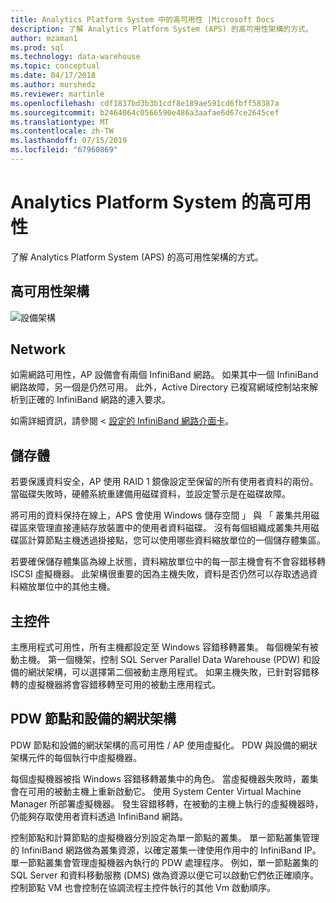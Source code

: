 ```yaml
---
title: Analytics Platform System 中的高可用性 |Microsoft Docs
description: 了解 Analytics Platform System (APS) 的高可用性架構的方式。
author: mzaman1
ms.prod: sql
ms.technology: data-warehouse
ms.topic: conceptual
ms.date: 04/17/2018
ms.author: murshedz
ms.reviewer: martinle
ms.openlocfilehash: cdf1837bd3b3b1cdf8e189ae591cd6fbff58387a
ms.sourcegitcommit: b2464064c0566590e486a3aafae6d67ce2645cef
ms.translationtype: MT
ms.contentlocale: zh-TW
ms.lasthandoff: 07/15/2019
ms.locfileid: "67960869"
---
```

# <a name="analytics-platform-system-high-availability"></a>Analytics Platform System 的高可用性
了解 Analytics Platform System (APS) 的高可用性架構的方式。  
  
## <a name="high-availability-architecture"></a>高可用性架構  
![設備架構](media/appliance-architecture.png "設備架構")  
  
## <a name="network"></a>Network  
如需網路可用性，AP 設備會有兩個 InfiniBand 網路。 如果其中一個 InfiniBand 網路故障，另一個是仍然可用。 此外，Active Directory 已複寫網域控制站來解析到正確的 InfiniBand 網路的連入要求。  
  
如需詳細資訊，請參閱 <<c0> [ 設定的 InfiniBand 網路介面卡](configure-infiniband-network-adapters.md)。  
  
## <a name="storage"></a>儲存體  
若要保護資料安全，AP 使用 RAID 1 鏡像設定至保留的所有使用者資料的兩份。 當磁碟失敗時，硬體系統重建備用磁碟資料，並設定警示是在磁碟故障。  
  
將可用的資料保持在線上，APS 會使用 Windows 儲存空間 」 與 「 叢集共用磁碟區來管理直接連結存放裝置中的使用者資料磁碟。 沒有每個組織成叢集共用磁碟區計算節點主機透過掛接點，您可以使用哪些資料縮放單位的一個儲存體集區。  
  
若要確保儲存體集區為線上狀態，資料縮放單位中的每一部主機會有不會容錯移轉 ISCSI 虛擬機器。 此架構很重要的因為主機失敗，資料是否仍然可以存取透過資料縮放單位中的其他主機。  
  
## <a name="hosts"></a>主控件  
主應用程式可用性，所有主機都設定至 Windows 容錯移轉叢集。 每個機架有被動主機。 第一個機架，控制 SQL Server Parallel Data Warehouse (PDW) 和設備的網狀架構，可以選擇第二個被動主應用程式。 如果主機失敗，已針對容錯移轉的虛擬機器將會容錯移轉至可用的被動主應用程式。  
  
## <a name="pdw-nodes-and-appliance-fabric"></a>PDW 節點和設備的網狀架構  
PDW 節點和設備的網狀架構的高可用性 / AP 使用虛擬化。 PDW 與設備的網狀架構元件的每個執行中虛擬機器。  
  
每個虛擬機器被指 Windows 容錯移轉叢集中的角色。 當虛擬機器失敗時，叢集會在可用的被動主機上重新啟動它。 使用 System Center Virtual Machine Manager 所部署虛擬機器。 發生容錯移轉，在被動的主機上執行的虛擬機器時，仍能夠存取使用者資料透過 InfiniBand 網路。  
  
控制節點和計算節點的虛擬機器分別設定為單一節點的叢集。 單一節點叢集管理的 InfiniBand 網路做為叢集資源，以確定叢集一律使用作用中的 InfiniBand IP。 單一節點叢集會管理虛擬機器內執行的 PDW 處理程序。 例如，單一節點叢集的 SQL Server 和資料移動服務 (DMS) 做為資源以便它可以啟動它們依正確順序。 控制節點 VM 也會控制在協調流程主控件執行的其他 Vm 啟動順序。  
  
